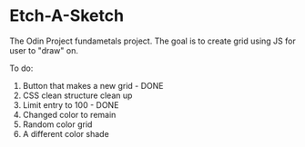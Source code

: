 # Etch-A-Sketch
The Odin Project fundametals project. The goal is to create grid using JS for user to "draw" on.


To do:
1. Button that makes a new grid - DONE 
2. CSS clean structure clean up
3. Limit entry to 100 - DONE
4. Changed color to remain
5. Random color grid
6. A different color shade


